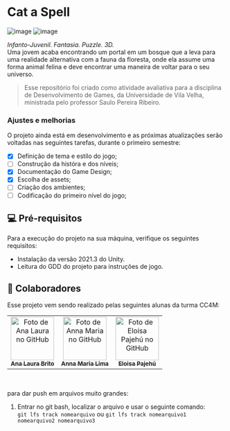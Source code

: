 # Cat a Spell  

![image](https://img.shields.io/badge/C%23-239120?style=for-the-badge&logo=c-sharp&logoColor=white)
![image](https://img.shields.io/badge/Unity-100000?style=for-the-badge&logo=unity&logoColor=white)

_Infanto-Juvenil. Fantasia. Puzzle. 3D._ </br>
Uma jovem acaba encontrando um portal em um bosque que a leva para uma realidade alternativa com a fauna da floresta, onde ela assume uma forma animal felina e deve encontrar uma maneira de voltar para o seu universo.

> Esse repositório foi criado como atividade avaliativa para a disciplina de Desenvolvimento de Games, da Universidade de Vila Velha, ministrada pelo professor Saulo Pereira Ribeiro.

### Ajustes e melhorias

O projeto ainda está em desenvolvimento e as próximas atualizações serão voltadas nas seguintes tarefas, durante o primeiro semestre:

- [x] Definição de tema e estilo do jogo;
- [ ] Construção da históra e dos níveis;
- [x] Documentação do Game Design;
- [x] Escolha de assets;
- [ ] Criação dos ambientes;
- [ ] Codificação do primeiro nível do jogo;

## 💻 Pré-requisitos

Para a execução do projeto na sua máquina, verifique os seguintes requisitos:

- Instalação da versão 2021.3 do Unity.
- Leitura do GDD do projeto para instruções de jogo.

## 🤝 Colaboradores

Esse projeto vem sendo realizado pelas seguintes alunas da turma CC4M:

<table>
  <tr>
    <td align="center">
      <a href="#" title="analaurabrito">
        <img src="https://avatars.githubusercontent.com/u/111578898" width="100px;" alt="Foto de Ana Laura no GitHub"/><br>
        <sub>
          <b>Ana Laura Brito</b>
        </sub>
      </a>
    </td>
    <td align="center">
      <a href="#" title="Annmochii">
        <img src="https://avatars.githubusercontent.com/u/87787347" width="100px;" alt="Foto de Anna Maria no GitHub"/><br>
        <sub>
          <b>Anna Maria Lima</b>
        </sub>
      </a>
    </td>
    <td align="center">
      <a href="#" title="eloisapsl">
        <img src="https://avatars.githubusercontent.com/u/111752882" width="100px;" alt="Foto de Eloisa Pajehú no GitHub"/><br>
        <sub>
          <b>Eloisa Pajehú</b>
        </sub>
      </a>
    </td>
  </tr>
</table>
</br>

para dar push em arquivos muito grandes:  
1. Entrar no git bash, localizar o arquivo e usar o seguinte comando:  
`git lfs track nomearquivo` ou `git lfs track nomearquivo1 nomearquivo2 nomearquivo3`

